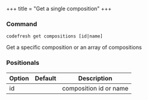 +++
title = "Get a single composition"
+++

### Command
`codefresh get compositions [id|name]`

Get a specific composition or an array of compositions
### Positionals

Option | Default | Description
--------- | ----------- | -----------
id |  | composition id or name

